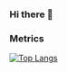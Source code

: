 

### Hi there 👋

### Metrics

[![Top Langs](https://github-readme-stats.vercel.app/api/top-langs/?username=xiangmy21&layout=compact)](https://github.com/xiangmy21/github-readme-stats)
<!--
**xiangmy21/xiangmy21** is a ✨ _special_ ✨ repository because its `README.md` (this file) appears on your GitHub profile.

Here are some ideas to get you started:

- 🔭 I’m currently working on ...
- 🌱 I’m currently learning ...
- 👯 I’m looking to collaborate on ...
- 🤔 I’m looking for help with ...
- 💬 Ask me about ...
- 📫 How to reach me: ...
- 😄 Pronouns: ...
- ⚡ Fun fact: ...
-->

